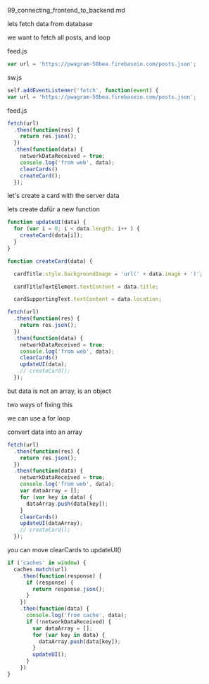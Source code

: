 99_connecting_frontend_to_backend.md


lets fetch data from database

we want to fetch all posts, and loop

feed.js

```js
var url = 'https://pwagram-50bea.firebaseio.com/posts.json';
```



sw.js

```js
self.addEventListener('fetch', function(event) {
var url = 'https://pwagram-50bea.firebaseio.com/posts.json';
```

feed.js

```js
fetch(url)
  .then(function(res) {
    return res.json();
  })
  .then(function(data) {
    networkDataReceived = true;
    console.log('from web', data);
    clearCards()
    createCard();
  });
```


let's create a card with the server data

lets create dafür a new function

```js
function updateUI(data) {
  for (var i = 0; i < data.length; i++ ) {
    createCard(data[i]);
  }
}
```

```js
function createCard(data) {
```

```js
  cardTitle.style.backgroundImage = 'url(' + data.image + ')';
```

```js
  cardTitleTextElement.textContent = data.title;
```

```js
  cardSupportingText.textContent = data.location;
```

```js
fetch(url)
  .then(function(res) {
    return res.json();
  })
  .then(function(data) {
    networkDataReceived = true;
    console.log('from web', data);
    clearCards()
    updateUI(data);
    // createCard();
  });
```

but data is not an array, is an object

two ways of fixing this

we can use a for loop

convert data into an array

```js
fetch(url)
  .then(function(res) {
    return res.json();
  })
  .then(function(data) {
    networkDataReceived = true;
    console.log('from web', data);
    var dataArray = [];
    for (var key in data) {
      dataArray.push(data[key]);
    }
    clearCards()
    updateUI(dataArray);
    // createCard();
  });
```

you can move clearCards to updateUI()

```js
if ('caches' in window) {
  caches.match(url)
    .then(function(response) {
      if (response) {
        return response.json();
      }
    })
    .then(function(data) {
      console.log('from cache', data);
      if (!networkDataReceived) {
        var dataArray = [];
        for (var key in data) {
          dataArray.push(data[key]);
        }
        updateUI();
      }
    })
}
```




































